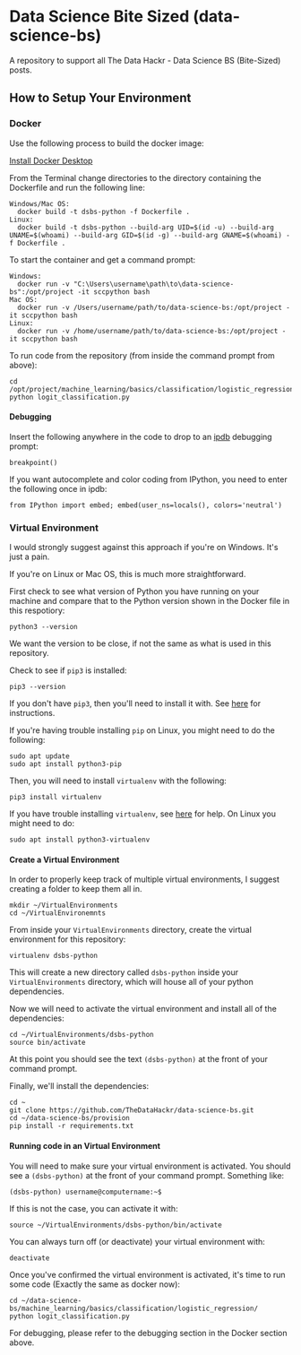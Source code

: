 # Data Science Bite Sized (data-science-bs)
A repository to support all The Data Hackr - Data Science BS (Bite-Sized) posts.

## How to Setup Your Environment
### Docker
Use the following process to build the docker image:

[Install Docker Desktop](https://www.docker.com/products/docker-desktop/)

From the Terminal change directories to the directory containing the Dockerfile and run the following line:
```
Windows/Mac OS:
  docker build -t dsbs-python -f Dockerfile .
Linux:
  docker build -t dsbs-python --build-arg UID=$(id -u) --build-arg UNAME=$(whoami) --build-arg GID=$(id -g) --build-arg GNAME=$(whoami) -f Dockerfile .
```

To start the container and get a command prompt:
```
Windows:
  docker run -v "C:\Users\username\path\to\data-science-bs":/opt/project -it sccpython bash
Mac OS:
  docker run -v /Users/username/path/to/data-science-bs:/opt/project -it sccpython bash
Linux:
  docker run -v /home/username/path/to/data-science-bs:/opt/project -it sccpython bash
```

To run code from the repository (from inside the command prompt from above):
```
cd /opt/project/machine_learning/basics/classification/logistic_regression/
python logit_classification.py
```

#### Debugging
Insert the following anywhere in the code to drop to an [ipdb](https://github.com/gotcha/ipdb) debugging prompt:
```
breakpoint()
```
If you want autocomplete and color coding from IPython, you need to enter the following once in ipdb:
```
from IPython import embed; embed(user_ns=locals(), colors='neutral')
```

### Virtual Environment
I would strongly suggest against this approach if you're on Windows. It's just a pain.

If you're on Linux or Mac OS, this is much more straightforward.

First check to see what version of Python you have running on your machine and compare that to the Python version shown in the Docker file in this respotiory:
```
python3 --version
```
We want the version to be close, if not the same as what is used in this repository.

Check to see if ```pip3``` is installed:
```
pip3 --version
```
If you don't have ```pip3```, then you'll need to install it with. See [here](https://pip.pypa.io/en/stable/installation/) for instructions.

If you're having trouble installing ```pip``` on Linux, you might need to do the following:
```
sudo apt update
sudo apt install python3-pip
```

Then, you will need to install ```virtualenv``` with the following:
```
pip3 install virtualenv
```

If you have trouble installing ```virtualenv```, see [here](https://virtualenv.pypa.io/en/latest/installation.html) for help. On Linux you might need to do:
```
sudo apt install python3-virtualenv
```
#### Create a Virtual Environment
In order to properly keep track of multiple virtual environments, I suggest creating a folder to keep them all in.
```
mkdir ~/VirtualEnvironments
cd ~/VirtualEnvironemnts
```
From inside your ```VirtualEnvironments``` directory, create the virtual environment for this repository:
```
virtualenv dsbs-python
```
This will create a new directory called ```dsbs-python``` inside your ```VirtualEnvironments``` directory, which will house all of your python dependencies.

Now we will need to activate the virtual environment and install all of the dependencies:
```
cd ~/VirtualEnvironments/dsbs-python
source bin/activate
```
At this point you should see the text ```(dsbs-python)``` at the front of your command prompt.

Finally, we'll install the dependencies:
```
cd ~
git clone https://github.com/TheDataHackr/data-science-bs.git
cd ~/data-science-bs/provision
pip install -r requirements.txt
```

#### Running code in an Virtual Environment
You will need to make sure your virtual environment is activated. You should see a ```(dsbs-python)``` at the front of your command prompt. Something like:
```
(dsbs-python) username@computername:~$
```
If this is not the case, you can activate it with:
```
source ~/VirtualEnvironments/dsbs-python/bin/activate
```
You can always turn off (or deactivate) your virtual environment with:
```
deactivate
```
Once you've confirmed the virtual environment is activated, it's time to run some code (Exactly the same as docker now):
```
cd ~/data-science-bs/machine_learning/basics/classification/logistic_regression/
python logit_classification.py
```
For debugging, please refer to the debugging section in the Docker section above.
